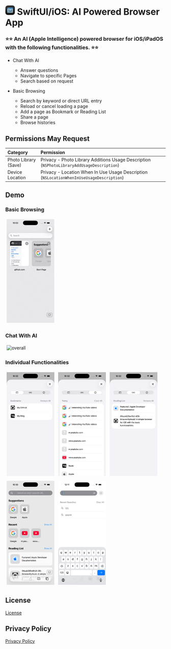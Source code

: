 # <img src="./DocumentAssets/icon.png" alt="logo" width="30px" height="30px" /> SwiftUI/iOS: AI Powered Browser App


### ⭐⭐ An AI (Apple Intelligence) powered browser for iOS/iPadOS with the following functionalities. ⭐⭐

- Chat With AI
    - Answer questions
    - Navigate to specific Pages
    - Search based on request

- Basic Browsing
    - Search by keyword or direct URL entry
    - Reload or cancel loading a page
    - Add a page as Bookmark or Reading List
    - Share a page
    - Browse histories



## Permissions May Request

| Category             | Permission                                                                                |
| :------------------- | :---------------------------------------------------------------------------------------- |
| Photo Library (Save) | Privacy - Photo Library Additions Usage Description (`NSPhotoLibraryAddUsageDescription`) |
| Device Location      | Privacy - Location When In Use Usage Description (`NSLocationWhenInUseUsageDescription`)  |


## Demo

### Basic Browsing
<img src="./DocumentAssets/basicBrowsing.gif" alt="overall" width="150px" style="padding:4px"/>

### Chat With AI
<img src="./DocumentAssets/chat.gif" alt="overall" width="150px" style="padding:4px"/>


### Individual Functionalities

<div style="margin-bottom: 4px">
  <img src="./DocumentAssets/bookmark.png" alt="bookmark" width="150px" style="padding:4px"/>
  <img src="./DocumentAssets/history.png" alt="bookmark" width="150px" style="padding:4px"/>
  <img src="./DocumentAssets/readingList.png" alt="bookmark" width="150px" style="padding:4px"/>
</div>

<div>
  <img src="./DocumentAssets/startPage.png" alt="bookmark" width="150px" style="padding:4px"/>
  <img src="./DocumentAssets/search.png" alt="bookmark" width="150px" style="padding:4px"/>
</div>


## License

[License](./LICENSE)


## Privacy Policy

[Privacy Policy](./privacy.html)
